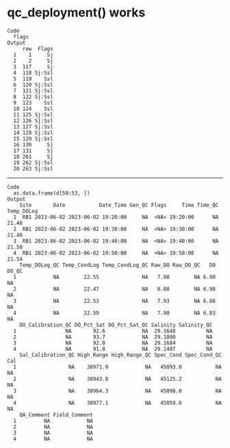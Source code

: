 # qc_deployment() works

    Code
      flags
    Output
         row  Flags
      1    1     Sj
      2    2     Sj
      3  117     Sj
      4  118 Sj:Ssl
      5  119    Ssl
      6  120 Sj:Ssl
      7  121 Sj:Ssl
      8  122 Sj:Ssl
      9  123    Ssl
      10 124    Ssl
      11 125 Sj:Ssl
      12 126 Sj:Ssl
      13 127 Sj:Ssl
      14 128 Sj:Ssl
      15 129 Sj:Ssl
      16 130     Sj
      17 131     Sj
      18 261     Sj
      19 262 Sj:Ssl
      20 263 Sj:Ssl

---

    Code
      as.data.frame(d[50:53, ])
    Output
        Site       Date           Date_Time Gen_QC Flags     Time Time_QC Temp_DOLog
      1  RB1 2023-06-02 2023-06-02 19:20:00     NA  <NA> 19:20:00      NA      21.48
      2  RB1 2023-06-02 2023-06-02 19:30:00     NA  <NA> 19:30:00      NA      21.46
      3  RB1 2023-06-02 2023-06-02 19:40:00     NA  <NA> 19:40:00      NA      21.50
      4  RB1 2023-06-02 2023-06-02 19:50:00     NA  <NA> 19:50:00      NA      21.54
        Temp_DOLog_QC Temp_CondLog Temp_CondLog_QC Raw_DO Raw_DO_QC   DO DO_QC
      1            NA        22.55              NA   7.98        NA 6.90    NA
      2            NA        22.47              NA   8.08        NA 6.98    NA
      3            NA        22.53              NA   7.93        NA 6.86    NA
      4            NA        22.59              NA   7.90        NA 6.83    NA
        DO_Calibration_QC DO_Pct_Sat DO_Pct_Sat_QC Salinity Salinity_QC
      1                NA       92.6            NA  29.1648          NA
      2                NA       93.7            NA  29.1880          NA
      3                NA       92.0            NA  29.1684          NA
      4                NA       91.8            NA  29.1407          NA
        Sal_Calibration_QC High_Range High_Range_QC Spec_Cond Spec_Cond_QC Cal
      1                 NA    30971.9            NA   45093.0           NA  NA
      2                 NA    30943.8            NA   45125.2           NA  NA
      3                 NA    30964.3            NA   45098.0           NA  NA
      4                 NA    30977.1            NA   45059.6           NA  NA
        QA_Comment Field_Comment
      1         NA            NA
      2         NA            NA
      3         NA            NA
      4         NA            NA

